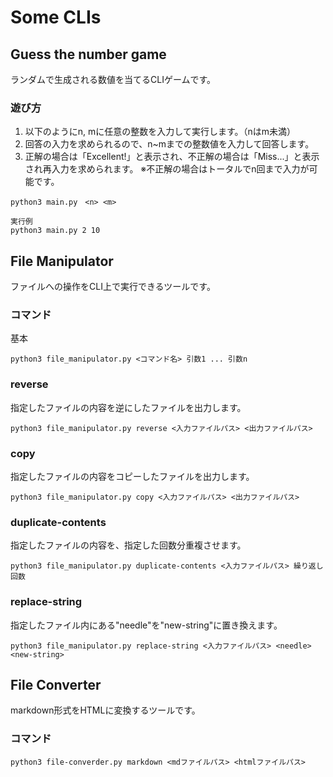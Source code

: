 # Some CLIs

## Guess the number game

ランダムで生成される数値を当てるCLIゲームです。

### 遊び方

1. 以下のようにn, mに任意の整数を入力して実行します。（nはm未満）
2. 回答の入力を求められるので、n~mまでの整数値を入力して回答します。
3. 正解の場合は「Excellent!」と表示され、不正解の場合は「Miss...」と表示され再入力を求められます。
※不正解の場合はトータルでn回まで入力が可能です。

```
python3 main.py　<n> <m>

実行例
python3 main.py 2 10
```

## File Manipulator
ファイルへの操作をCLI上で実行できるツールです。

### コマンド

基本
```
python3 file_manipulator.py <コマンド名> 引数1 ... 引数n
```

### reverse
  指定したファイルの内容を逆にしたファイルを出力します。

  `python3 file_manipulator.py reverse <入力ファイルパス> <出力ファイルパス>`

### copy
  指定したファイルの内容をコピーしたファイルを出力します。

  `python3 file_manipulator.py copy <入力ファイルパス> <出力ファイルパス>`

### duplicate-contents
  指定したファイルの内容を、指定した回数分重複させます。

  `python3 file_manipulator.py duplicate-contents <入力ファイルパス> 繰り返し回数`

### replace-string
  指定したファイル内にある"needle"を"new-string"に置き換えます。

  `python3 file_manipulator.py replace-string <入力ファイルパス> <needle> <new-string>`

## File Converter
markdown形式をHTMLに変換するツールです。

### コマンド

```
python3 file-converder.py markdown <mdファイルパス> <htmlファイルパス>
```

